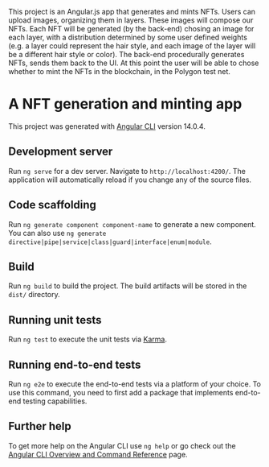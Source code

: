 This project is an Angular.js app that generates and mints NFTs. Users can upload images, organizing them in layers. These images will compose our NFTs.
Each NFT will be generated (by the back-end) chosing an image for each layer, with a distribution determined by some user defined weights (e.g. a layer could represent the hair style, and each image of the layer will be a different hair style or color).
The back-end procedurally generates NFTs, sends them back to the UI.
At this point the user will be able to chose whether to mint the NFTs in the blockchain, in the Polygon test net.

# A NFT generation and minting app

This project was generated with [Angular CLI](https://github.com/angular/angular-cli) version 14.0.4.

## Development server

Run `ng serve` for a dev server. Navigate to `http://localhost:4200/`. The application will automatically reload if you change any of the source files.

## Code scaffolding

Run `ng generate component component-name` to generate a new component. You can also use `ng generate directive|pipe|service|class|guard|interface|enum|module`.

## Build

Run `ng build` to build the project. The build artifacts will be stored in the `dist/` directory.

## Running unit tests

Run `ng test` to execute the unit tests via [Karma](https://karma-runner.github.io).

## Running end-to-end tests

Run `ng e2e` to execute the end-to-end tests via a platform of your choice. To use this command, you need to first add a package that implements end-to-end testing capabilities.

## Further help

To get more help on the Angular CLI use `ng help` or go check out the [Angular CLI Overview and Command Reference](https://angular.io/cli) page.
